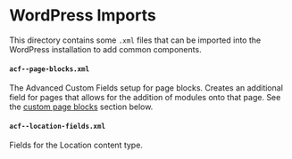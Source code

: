 WordPress Imports
=================

This directory contains some `.xml` files that can be imported into the WordPress installation to add common components.

#### `acf--page-blocks.xml`
The Advanced Custom Fields setup for page blocks. Creates an additional field for pages that allows for the addition of modules onto that page. See the [custom page blocks](#custom-page-blocks) section below.

#### `acf--location-fields.xml`
Fields for the Location content type.
